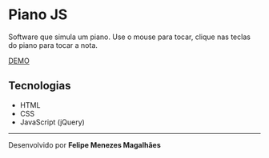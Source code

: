 # Piano JS

Software que simula um piano. Use o mouse para tocar, clique nas teclas do piano para tocar a nota.

[DEMO](https://fmm312.github.io/piano/.)

## Tecnologias
- HTML
- CSS
- JavaScript (jQuery)


-----------------------------------------


Desenvolvido por **Felipe Menezes Magalhães**
